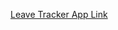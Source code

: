 [Leave Tracker App Link](https://docs.google.com/document/d/1_jHnqxMrul_SzIWdIcvqIqbm8iyyRRt1ws8TLF7IaGA/edit?usp=sharing)
